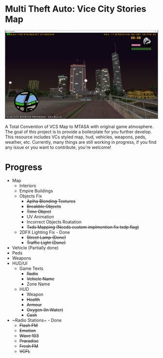 # Multi Theft Auto: Vice City Stories Map 
![Screen_1](screens/2.png)


A Total Convention of VCS Map to MTASA with original game atmosphere.
The goal of this project is to provide a boilerplate for you further develop.
This resource includes VCs styled map, hud, vehicles, weapons, peds, weather, etc.
Currently, many things are still working in progress, if you find any issue or you want to contribute, you're welcome!
# Progress
* Map
  * Interiors
  * Empire Buildings
  * Objects Fix
    * ~~Aplha Blending Textures~~
    * ~~Breakble Objects~~
    * ~~Time Object~~
    * UV Animation
    * Incorrect Objects Roatation
    * ~~Txds Mapping (Needs custom implmention fix txdp flag)~~
   * 2DFX Lighting Fix - Done
     * ~~Street Lamp (Done)~~
     * ~~Traffic Light (Done)~~ 
* Vehicle (Partially done)
* Peds
* Weapons
* HUD/UI
  * Game Texts
    * ~~Radio~~
    * ~~Vehicle Name~~
    * Zone Name
  * HUD
    * Weapon
    * ~~Health~~
    * ~~Armour~~
    * ~~Oxygen (In Water)~~
    * ~~Cash~~
* ~Radio Stations~ - Done
    * ~~Flash FM~~
    * ~~Emotion~~
    * ~~Wave 103~~
    * ~~Praradise~~
    * ~~Fresh FM~~
    * ~~VCFL~~
